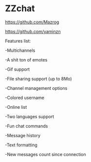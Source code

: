 # ZZchat

https://github.com/Mazrog

https://github.com/yaminzn

Features list:

-Multichannels

-A shit ton of emotes

-Gif support

-File sharing support (up to 8Mo)

-Channel management options

-Colored username

-Online list

-Two languages support

-Fun chat commands

-Message history

-Text formatting

-New messages count since connection